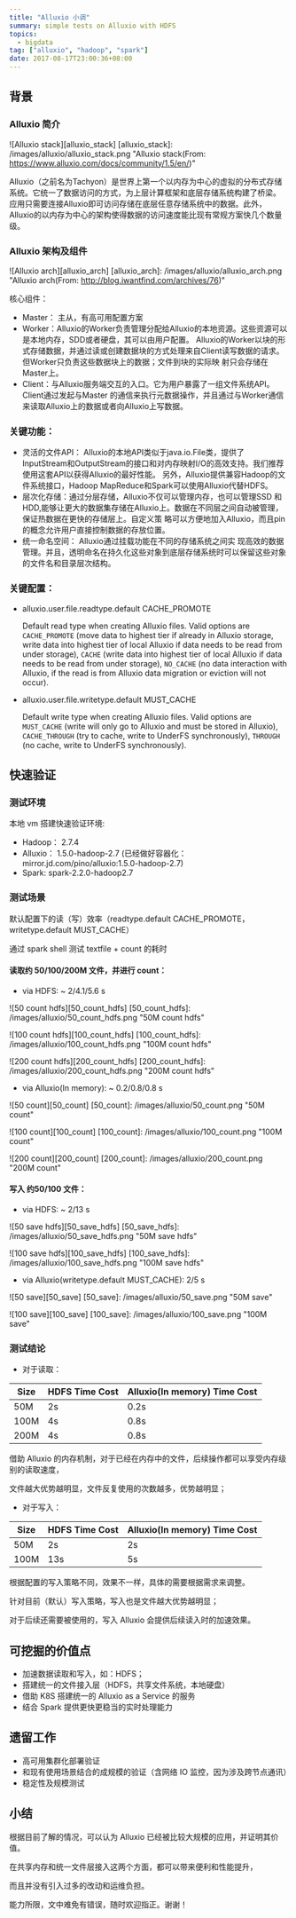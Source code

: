 ```yaml
---
title: "Alluxio 小调"
summary: simple tests on Alluxio with HDFS
topics:
  - bigdata
tag: ["alluxio", "hadoop", "spark"]
date: 2017-08-17T23:00:36+08:00
---
```



## 背景

### Alluxio 简介

![Alluxio stack][alluxio_stack]
[alluxio_stack]: /images/alluxio/alluxio_stack.png "Alluxio stack(From: https://www.alluxio.com/docs/community/1.5/en/)"

Alluxio（之前名为Tachyon）是世界上第一个以内存为中心的虚拟的分布式存储系统。它统一了数据访问的方式，为上层计算框架和底层存储系统构建了桥梁。 应用只需要连接Alluxio即可访问存储在底层任意存储系统中的数据。此外，Alluxio的以内存为中心的架构使得数据的访问速度能比现有常规方案快几个数量级。

### Alluxio 架构及组件

![Alluxio arch][alluxio_arch]
[alluxio_arch]: /images/alluxio/alluxio_arch.png "Alluxio arch(From: http://blog.iwantfind.com/archives/76)"

核心组件：

- Master： 主从，有高可用配置方案
- Worker：Alluxio的Worker负责管理分配给Alluxio的本地资源。这些资源可以是本地内存，SDD或者硬盘，其可以由用户配置。 Alluxio的Worker以块的形式存储数据，并通过读或创建数据块的方式处理来自Client读写数据的请求。但Worker只负责这些数据块上的数据；文件到块的实际映 射只会存储在Master上。
- Client：与Alluxio服务端交互的入口。它为用户暴露了一组文件系统API。Client通过发起与Master 的通信来执行元数据操作，并且通过与Worker通信来读取Alluxio上的数据或者向Alluxio上写数据。

### 关键功能：

- 灵活的文件API： Alluxio的本地API类似于java.io.File类，提供了 InputStream和OutputStream的接口和对内存映射I/O的高效支持。我们推荐使用这套API以获得Alluxio的最好性能。 另外，Alluxio提供兼容Hadoop的文件系统接口，Hadoop MapReduce和Spark可以使用Alluxio代替HDFS。
- 层次化存储：通过分层存储，Alluxio不仅可以管理内存，也可以管理SSD 和HDD,能够让更大的数据集存储在Alluxio上。数据在不同层之间自动被管理，保证热数据在更快的存储层上。自定义策 略可以方便地加入Alluxio，而且pin的概念允许用户直接控制数据的存放位置。
- 统一命名空间： Alluxio通过挂载功能在不同的存储系统之间实 现高效的数据管理。并且，透明命名在持久化这些对象到底层存储系统时可以保留这些对象的文件名和目录层次结构。

### 关键配置：

- alluxio.user.file.readtype.default CACHE_PROMOTE

    Default read type when creating Alluxio files. Valid options are `CACHE_PROMOTE` (move data to highest tier if already in Alluxio storage, write data into highest tier of local Alluxio if data needs to be read from under storage), `CACHE` (write data into highest tier of local Alluxio if data needs to be read from under storage), `NO_CACHE` (no data interaction with Alluxio, if the read is from Alluxio data migration or eviction will not occur).

- alluxio.user.file.writetype.default MUST_CACHE

    Default write type when creating Alluxio files. Valid options are `MUST_CACHE` (write will only go to Alluxio and must be stored in Alluxio), `CACHE_THROUGH` (try to cache, write to UnderFS synchronously), `THROUGH` (no cache, write to UnderFS synchronously).

## 快速验证

### 测试环境

本地 vm 搭建快速验证环境:

- Hadoop： 2.7.4
- Alluxio： 1.5.0-hadoop-2.7 (已经做好容器化：mirror.jd.com/pino/alluxio:1.5.0-hadoop-2.7)
- Spark: spark-2.2.0-hadoop2.7

### 测试场景

默认配置下的读（写）效率（readtype.default CACHE_PROMOTE，writetype.default MUST_CACHE）

通过 spark shell 测试 textfile + count 的耗时

#### 读取约 50/100/200M 文件，并进行 count：

- via HDFS: ~ 2/4.1/5.6 s

![50 count hdfs][50_count_hdfs]
[50_count_hdfs]: /images/alluxio/50_count_hdfs.png "50M count hdfs"

![100 count hdfs][100_count_hdfs]
[100_count_hdfs]: /images/alluxio/100_count_hdfs.png "100M count hdfs"

![200 count hdfs][200_count_hdfs]
[200_count_hdfs]: /images/alluxio/200_count_hdfs.png "200M count hdfs"

- via Alluxio(In memory): ~ 0.2/0.8/0.8 s

![50 count][50_count]
[50_count]: /images/alluxio/50_count.png "50M count"

![100 count][100_count]
[100_count]: /images/alluxio/100_count.png "100M count"

![200 count][200_count]
[200_count]: /images/alluxio/200_count.png "200M count"

#### 写入 约50/100 文件：

- via HDFS: ~ 2/13 s

![50 save hdfs][50_save_hdfs]
[50_save_hdfs]: /images/alluxio/50_save_hdfs.png "50M save hdfs"

![100 save hdfs][100_save_hdfs]
[100_save_hdfs]: /images/alluxio/100_save_hdfs.png "100M save hdfs"

- via Alluxio(writetype.default MUST_CACHE): 2/5 s

![50 save][50_save]
[50_save]: /images/alluxio/50_save.png "50M save"

![100 save][100_save]
[100_save]: /images/alluxio/100_save.png "100M save"


### 测试结论

- 对于读取：

| Size | HDFS Time Cost| Alluxio(In memory) Time Cost|
| --- | --- | --- |
| 50M | 2s | 0.2s| 
| 100M | 4s | 0.8s|
| 200M | 4s | 0.8s|

借助 Alluxio 的内存机制，对于已经在内存中的文件，后续操作都可以享受内存级别的读取速度，

文件越大优势越明显，文件反复使用的次数越多，优势越明显；

- 对于写入：

| Size | HDFS Time Cost| Alluxio(In memory) Time Cost|
| --- | --- | --- |
| 50M | 2s | 2s| 
| 100M | 13s | 5s|


根据配置的写入策略不同，效果不一样，具体的需要根据需求来调整。

针对目前（默认）写入策略，写入也是文件越大优势越明显；

对于后续还需要被使用的，写入 Alluxio 会提供后续读入时的加速效果。

## 可挖掘的价值点

- 加速数据读取和写入，如：HDFS；
- 搭建统一的文件接入层（HDFS，共享文件系统，本地硬盘）
- 借助 K8S 搭建统一的 Alluxio as a Service 的服务
- 结合 Spark 提供更快更稳当的实时处理能力

## 遗留工作

- 高可用集群化部署验证
- 和现有使用场景结合的成规模的验证（含网络 IO 监控，因为涉及跨节点通讯）
- 稳定性及规模测试
 
## 小结

根据目前了解的情况，可以认为 Alluxio 已经被比较大规模的应用，并证明其价值。

在共享内存和统一文件层接入这两个方面，都可以带来便利和性能提升，

而且并没有引入过多的改动和运维负担。


能力所限，文中难免有错误，随时欢迎指正。谢谢！

